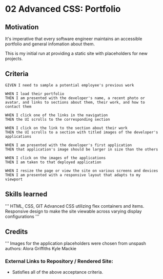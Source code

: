 # 02 Advanced CSS: Portfolio

## Motivation

It's imperative that every software engineer maintains an accessible portfolio and general infomation about them.

This is my initial run at providing a static site with placeholders for new projects.

## Criteria
```
GIVEN I need to sample a potential employee's previous work

WHEN I load their portfolio
THEN I am presented with the developer's name, a recent photo or avatar, and links to sections about them, their work, and how to contact them

WHEN I click one of the links in the navigation
THEN the UI scrolls to the corresponding section

WHEN I click on the link to the section about their work
THEN the UI scrolls to a section with titled images of the developer's applications

WHEN I am presented with the developer's first application
THEN that application's image should be larger in size than the others

WHEN I click on the images of the applications
THEN I am taken to that deployed application

WHEN I resize the page or view the site on various screens and devices
THEN I am presented with a responsive layout that adapts to my viewport
```


## Skills learned
'''
HTML, CSS, GIT
Advanced CSS utilizing flex containers and items.
Responsive design to make the site viewable across varying display configurations
'''

## Credits
'''
Images for the application placeholders were chosen from unspash authors:
Alora Griffiths
Kyle Mackie

### External Links to Repository / Rendered Site:

* Satisfies all of the above acceptance criteria.
